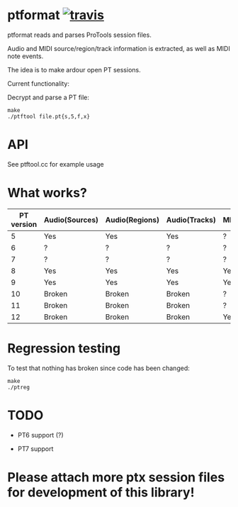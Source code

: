 ptformat [![travis](https://travis-ci.org/zamaudio/ptformat.svg?branch=master)](https://travis-ci.org/zamaudio/ptformat)
========
ptformat reads and parses ProTools session files.

Audio and MIDI source/region/track information is extracted, as well as MIDI note events.

The idea is to make ardour open PT sessions.

Current functionality:

Decrypt and parse a PT file:

	make
	./ptftool file.pt{s,5,f,x}

API
===
See ptftool.cc for example usage

What works?
===========

| **PT version** | **Audio(Sources)** | **Audio(Regions)** | **Audio(Tracks)**| **MIDI(Chunks)** | **MIDI(Regions)** | **MIDI(Tracks)** |
| --- | --- | --- | --- | --- | --- | --- |
| 5 | Yes | Yes | Yes | ? | ? | ? |
| 6 | ? | ? | ? | ? | ? | ? |
| 7 | ? | ? | ? | ? | ? | ? |
| 8 | Yes | Yes | Yes | Yes | Yes | Yes |
| 9 | Yes | Yes | Yes | Yes | Yes | Yes |
|10 | Broken | Broken | Broken | ? | ? | ? |
|11 | Broken | Broken | Broken | ? | ? | ? |
|12 | Broken | Broken | Broken | Yes | Yes | Yes |


Regression testing
==================

To test that nothing has broken since code has been changed:

	make
	./ptreg

TODO
====

- PT6 support (?)

- PT7 support


Please attach more ptx session files for development of this library!
=====================================================================
